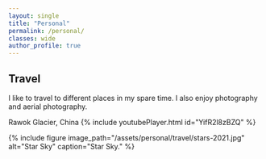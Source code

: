 ```yaml
---
layout: single
title: "Personal"
permalink: /personal/
classes: wide
author_profile: true
---
```


## Travel
I like to travel to different places in my spare time.
I also enjoy photography and aerial photography.

Rawok Glacier, China
{% include youtubePlayer.html id="YifR2l8zBZQ" %}


{% include figure image_path="/assets/personal/travel/stars-2021.jpg" alt="Star Sky" caption="Star Sky." %}